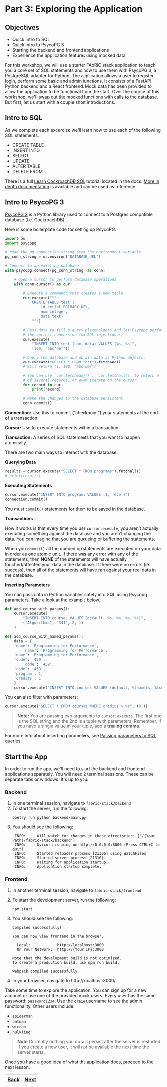 # Part 3: Exploring the Application

## Objectives

- Quick intro to SQL
- Quick intro to PsycoPG 3
- Starting the backend and frontend applications
- Experience the application features using mocked data

For this workshop, we will use a starter FAbRiC stack application to teach you a core set of SQL statements and how to use them with PsycoPG 3, a PostgreSQL adapter for Python. The application allows a user to register, login, perform some basic and admin functions. It consists of a FastAPI Python backend and a React frontend. Mock data has been provided to allow the application to be functional from the start. Over the course of this workshop, we'll swap out the mocked functions with calls to the database. But first, let us start with a couple short introductions.

## Intro to SQL

As we complete each excercise we'll learn how to use each of the following SQL statements.

- CREATE TABLE
- INSERT INTO
- SELECT
- UPDATE
- ALTER TABLE
- DELETE FROM

There is a full [Learn CockroachDB SQL](https://www.cockroachlabs.com/docs/cockroachcloud/learn-cockroachdb-sql.html) tutorial located in the docs. [More in depth documentation](https://www.cockroachlabs.com/docs/stable/sql-statements.html) is available and can be used as reference.

## Intro to PsycoPG 3

[PsycoPG 3](https://www.psycopg.org/psycopg3/) is a Python library used to connect to a Postgres compatible database (i.e. CockroachDB).

Here is some boilerplate code for setting up PsycoPG.

```python
import os
import psycopg

# read the pg connection string from the environment variable
pg_conn_string = os.environ["DATABASE_URL"]

# Connect to an existing database
with psycopg.connect(pg_conn_string) as conn:

    # Open a cursor to perform database operations
    with conn.cursor() as cur:

        # Execute a command: this creates a new table
        cur.execute("""
            CREATE TABLE test (
                id serial PRIMARY KEY,
                num integer,
                data text)
            """)

        # Pass data to fill a query placeholders and let Psycopg perform
        # the correct conversion (no SQL injections!)
        cur.execute(
            "INSERT INTO test (num, data) VALUES (%s, %s)",
            (100, "abc'def"))

        # Query the database and obtain data as Python objects.
        cur.execute("SELECT * FROM test").fetchone()
        # will return (1, 100, "abc'def")

        # You can use `cur.fetchmany()`, `cur.fetchall()` to return a list
        # of several records, or even iterate on the cursor
        for record in cur:
            print(record)

        # Make the changes to the database persistent
        conn.commit()
```

**Connection:** Use this to commit (”checkpoint”) your statements at the end of a transaction.

**Cursor:** Use to execute statements within a transaction.

**Transaction:** A series of SQL statements that you want to happen atomically.

There are two main ways to interact with the database.

**Querying Data**

```python
results = cursor.execute("SELECT * FROM programs").fetchall()
# print(results)
```

**Executing Statements**

```python
cursor.execute("INSERT INTO programs VALUES (1, 'ece')")
connection.commit()
```

You must `commit()` statements for them to be saved in the database.

**Transactions**

How it works is that every time you use `cursor.execute`, you aren’t actually executing something against the database and you aren’t changing the data. You can imagine that you are queueing or buffering the statements.

When you `commit()` all the queued up statements are executed on your data in order as one atomic unit. If there was any error with any of the statements, then **NONE** of the statements will have actually touched/affected your data in the database. If there were no errors (ie. success), then all of the statements will have ran against your real data in the database.

**Inserting Parameters**

You can pass data in Python variables safely into SQL using Psycopg parameters. Take a look at the example below.

```python
def add_course_with_params():
    cursor.execute(
        "INSERT INTO courses VALUES (default, %s, %s, %s, %s)",
        ("Algorithms", "341", 2, 1)
    )

def add_course_with_named_params():
    data = {
    'name': 'Programming for Performance',
        'name': 'Programming for Performance',
    'name': 'Programming for Performance',
    'code': '459',
        'code': '459',
    'code': '459',
    'program': 1,
    'credits': 1
    }
    cursor.execute("INSERT INTO courses VALUES (default, %(name)s, %(code)s, %(program)s, %(credits)s)", data)
```

You can also filter with parameters:

```python
cursor.execute("SELECT * FROM courses WHERE credits > %s", (0,))
```

> **Note:**
> You are passing two arguments to `cursor.execute`. The first one is the SQL string and the 2nd is a tuple with parameters. Remember, if you have a single value in your tuple, add a **trailing comma**.

For more info about inserting parameters, see [Passing parameters to SQL queries](https://www.psycopg.org/psycopg3/docs/basic/params.html)

## Start the App

In order to run the app, we'll need to start the backend and frontend applications separately. You will need 2 terminal sessions. These can be separate tabs or windows. It's up to you.

### Backend

1. In one terminal session, navigate to `fabric-stack/backend`
1. To start the server, run the following:
   ```shell
   poetry run python backend/main.py
   ```
1. You should see the following:
   ```shell
    INFO:     Will watch for changes in these directories: ['/{Your Path}/fabric-stack/backend']
    INFO:     Uvicorn running on http://0.0.0.0:8000 (Press CTRL+C to quit)
    INFO:     Started reloader process [21306] using WatchFiles
    INFO:     Started server process [21310]
    INFO:     Waiting for application startup.
    INFO:     Application startup complete.
   ```

### Frontend

1. In another terminal session, navigate to `fabric-stack/frontend`
1. To start the development server, run the following:
   ```shell
   npm start
   ```
1. You should see the following:

   ```shell
   Compiled successfully!

   You can now view frontend in the browser.

     Local:            http://localhost:3000
     On Your Network:  http://{Your IP}:3000

   Note that the development build is not optimized.
   To create a production build, use npm run build.

   webpack compiled successfully
   ```

1. In your browser, navigate to http://localhost:3000/

Take some time to explore the application. You can sign up for a new account or use one of the provided mock users. Every user has the same password: `password1234`. Use the `craig` username to see the admin functionality. Other users include:

- `spiderman`
- `antman`
- `wiccan`
- `hulkling`

> **Note**
> Currently nothing you do will persist after the server is restarted. If you create a new user, it will not be available the next time the server starts.

Once you have a good idea of what the application does, proceed to the next lesson.

| [Back](part-2.md) | [Next](part-4.md) |
| ----------------- | ----------------- |
